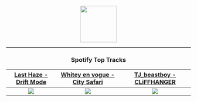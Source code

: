 <p align="center">
  <a href="https://www.tobiasmichael.de">
    <img src="https://tobiasmichael.de/assets/logo.gif" width="100" height="100"/>
  </a>
</p>

---

<h3 align="center">Spotify Top Tracks</h3>

[Last Haze - Drift Mode](https://open.spotify.com/track/1t0PUHX1vCWc2kyCBWzJSs)|[Whitey en vogue - City Safari](https://open.spotify.com/track/0GlJT09t26pEuOVYNQftyu)|[TJ_beastboy - CLiFFHANGER](https://open.spotify.com/track/5VxhTi6OUdCx5J5p5BOxhE)
:---:|:----:|:----:
<img src="https://i.scdn.co/image/ab67616d00001e027f18345e777460b0bb204809"/>|<img src="https://i.scdn.co/image/ab67616d00001e02270e69c3de45d717925d8196"/>|<img src="https://i.scdn.co/image/ab67616d00001e02e1e12b30abe8f28fb0d259b4"/>